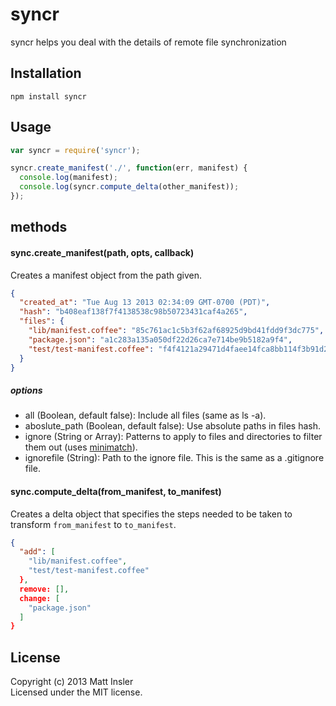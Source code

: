 # syncr

syncr helps you deal with the details of remote file synchronization

## Installation
```
npm install syncr
```

## Usage

```javascript
var syncr = require('syncr');

syncr.create_manifest('./', function(err, manifest) {
  console.log(manifest);
  console.log(syncr.compute_delta(other_manifest));
});
```

## methods

#### sync.create_manifest(path, opts, callback)

Creates a manifest object from the path given.

```json
{
  "created_at": "Tue Aug 13 2013 02:34:09 GMT-0700 (PDT)",
  "hash": "b408eaf138f7f4138538c98b50723431caf4a265",
  "files": {
    "lib/manifest.coffee": "85c761ac1c5b3f62af68925d9bd41fdd9f3dc775",
    "package.json": "a1c283a135a050df22d26ca7e714be9b5182a9f4",
    "test/test-manifest.coffee": "f4f4121a29471d4faee14fca8bb114f3b91d23de"
  }
}
```

##### options

- all (Boolean, default false): Include all files (same as ls -a).
- aboslute_path (Boolean, default false): Use absolute paths in files hash.
- ignore (String or Array): Patterns to apply to files and directories to filter them out (uses [minimatch](https://npmjs.org/package/minimatch)).
- ignorefile (String): Path to the ignore file. This is the same as a .gitignore file.

#### sync.compute_delta(from_manifest, to_manifest)

Creates a delta object that specifies the steps needed to be taken to transform
`from_manifest` to `to_manifest`.

```json
{
  "add": [
    "lib/manifest.coffee",
    "test/test-manifest.coffee"
  },
  remove: [],
  change: [
    "package.json"
  ]
}
```

## License
Copyright (c) 2013 Matt Insler  
Licensed under the MIT license.
